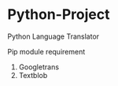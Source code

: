 # Python-Project
Python Language Translator


Pip module requirement

1. Googletrans
2. Textblob



